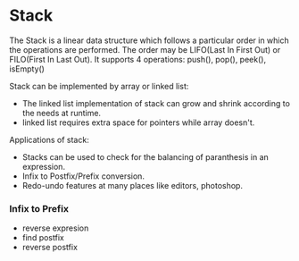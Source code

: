 # Stack
 The Stack is a linear data structure which follows a particular order in which the operations are performed. The order may be LIFO(Last In First Out) or FILO(First In Last Out).
 It supports 4 operations: push(), pop(), peek(), isEmpty()

 Stack can be implemented by array or linked list:
   - The linked list implementation of stack can grow and shrink according to the needs at runtime.
   - linked list requires extra space for pointers while array doesn't.
 
 Applications of stack:
   - Stacks can be used to check for the balancing of paranthesis in an expression.
   - Infix to Postfix/Prefix conversion.
   - Redo-undo features at many places like editors, photoshop.

 ### Infix to Prefix
  - reverse expresion
  - find postfix
  - reverse postfix